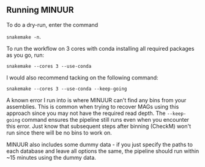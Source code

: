 ## Running MINUUR

To do a dry-run, enter the command 

`snakemake -n`.

To run the workflow on 3 cores with conda installing all required packages as you go, run: 

`snakemake --cores 3 --use-conda`

I would also recommend tacking on the following command: 

`snakemake --cores 3 --use-conda --keep-going` 

A known error I run into is where MINUUR can't find any bins from your assemblies. This is common when trying to recover MAGs using this approach since you may not have the required read depth. The `--keep-going` command ensures the pipeline still runs even when you encounter this error. Just know that subsequent steps after binning (CheckM) won't run since there will be no bins to work on.

MINUUR also includes some dummy data - if you just specify the paths to each database and leave all options the same, the pipeline should run within ~15 minutes using the dummy data. 
